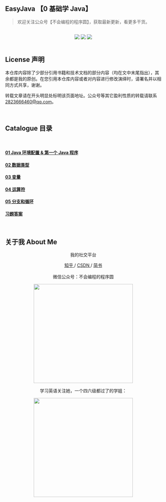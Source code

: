 ## EasyJava 【0 基础学 Java】

>欢迎关注公众号【不会编程的程序圆】，获取最新更新，看更多干货。

<br>

<div align="center">
    <a href="#"> <img src="https://img.shields.io/badge/language-Java-orange"></a>
    <a href="#weixin"> <img src="https://img.shields.io/badge/QQ%E7%BE%A4%E5%8F%B7-1040522517-blue"></a>
    <a href="#weixin"> <img src="https://img.shields.io/badge/%E5%BE%AE%E4%BF%A1%E5%85%AC%E4%BC%97%E5%8F%B7-%E4%B8%8D%E4%BC%9A%E7%BC%96%E7%A8%8B%E7%9A%84%E7%A8%8B%E5%BA%8F%E5%9C%86-blue"></a>
</div>

<br>

## License  声明

本仓库内容除了少部分引用书籍和技术文档的部分内容（均在文中末尾指出），其余都是我的原创。在您引用本仓库内容或者对内容进行修改演绎时，请署名并以相同方式共享，谢谢。

转载文章请在开头明显处标明该页面地址。公众号等其它盈利性质的转载请联系 2823666460@qq.com。

<br>

<div>

## Catalogue 目录

<br>

#### <a href="https://github.com/hairrrrr/Java_SE_EnjoyLearning/blob/master/text/01%20Java%20%E7%8E%AF%E5%A2%83%E9%85%8D%E7%BD%AE%20%26%20%E7%AC%AC%E4%B8%80%E4%B8%AA%20Java%20%E7%A8%8B%E5%BA%8F.md">01 Java 环境配置 & 第一个 Java 程序</a>
#### <a href="https://github.com/hairrrrr/Java_SE_EnjoyLearning/blob/master/text/02%20%E6%95%B0%E6%8D%AE%E7%B1%BB%E5%9E%8B.md">02 数据类型 </a>
#### <a href="https://github.com/hairrrrr/Java_SE_EnjoyLearning/blob/master/text/03%20%E5%8F%98%E9%87%8F.md">03 变量 </a>
#### <a href="https://github.com/hairrrrr/Java_SE_EnjoyLearning/blob/master/text/04%20%E8%BF%90%E7%AE%97%E7%AC%A6.md">04 运算符 </a>
#### <a href="http://mp.weixin.qq.com/s?__biz=MzAxMDQwMzU4Mg==&mid=2247484101&idx=4&sn=ac44f783d26929b1a74fd12e1d935291&chksm=9b51a954ac2620425dccde2eb81be1600c14cfc984af3bcc3c9abb4a54185893ffb3e94ef160&scene=21#wechat_redirect">05 分支和循环</a>
#### <a href=""> </a>
#### <a href=""> </a>
#### <a href="https://github.com/hairrrrr/Java_SE_EnjoyLearning/tree/master/code/Practise">习题答案</a>

</div>

<br>

## 关于我 About Me
<div id = "weixin" align="center">
<p>我的社交平台</p>
	<a href="https://www.zhihu.com/people/wang-ni-ma-46-25"> 知乎 </a> / <a href="https://blog.csdn.net/qq_44954010"> CSDN </a> / <a href="https://www.jianshu.com/u/30f0dcfc671c"> 简书 </a> 
	<br><br>
	微信公众号：不会编程的程序圆
    <p><img width="320px" src="https://github.com/hairrrrr/C-CrashCourse/blob/master/img/QR%20Code/1.png"></img></p>
    学习英语关注她，一个四六级都过了的学姐：
    <p><img width="320px" src="https://github.com/hairrrrr/C-CrashCourse/blob/master/img/QR%20Code/0.jpg"></img></p>

</div>



